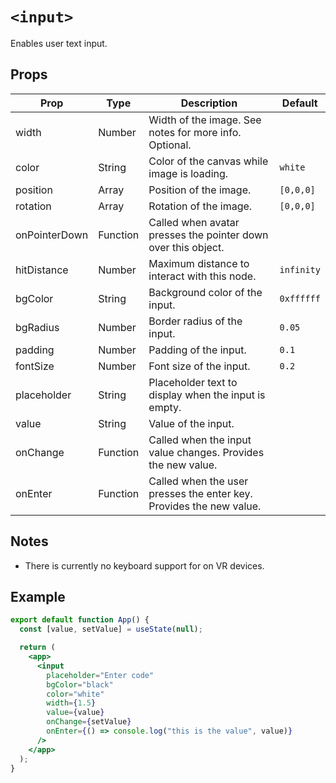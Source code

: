 # `<input>`

Enables user text input.

## Props

| Prop          | Type     | Description                                                         | Default    |
| ------------- | -------- | ------------------------------------------------------------------- | ---------- |
| width         | Number   | Width of the image. See notes for more info. Optional.              |
| color         | String   | Color of the canvas while image is loading.                         | `white`    |
| position      | Array    | Position of the image.                                              | `[0,0,0]`  |
| rotation      | Array    | Rotation of the image.                                              | `[0,0,0]`  |
| onPointerDown | Function | Called when avatar presses the pointer down over this object.       |
| hitDistance   | Number   | Maximum distance to interact with this node.                        | `infinity` |
| bgColor       | String   | Background color of the input.                                      | `0xffffff` |
| bgRadius      | Number   | Border radius of the input.                                         | `0.05`     |
| padding       | Number   | Padding of the input.                                               | `0.1`      |
| fontSize      | Number   | Font size of the input.                                             | `0.2`      |
| placeholder   | String   | Placeholder text to display when the input is empty.                |
| value         | String   | Value of the input.                                                 |
| onChange      | Function | Called when the input value changes. Provides the new value.        |
| onEnter       | Function | Called when the user presses the enter key. Provides the new value. |

## Notes

- There is currently no keyboard support for on VR devices.

## Example

```jsx
export default function App() {
  const [value, setValue] = useState(null);

  return (
    <app>
      <input
        placeholder="Enter code"
        bgColor="black"
        color="white"
        width={1.5}
        value={value}
        onChange={setValue}
        onEnter={() => console.log("this is the value", value)}
      />
    </app>
  );
}
```

